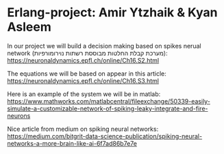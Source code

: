 # Erlang-project: Amir Ytzhaik & Kyan Asleem
In our project we will build a decision making based on spikes nerual network (מערכת קבלת החלטות מבוססת רשתות נוירומורפיות):
https://neuronaldynamics.epfl.ch/online/Ch16.S2.html 

The equations we will be based on appear in this article:
https://neuronaldynamics.epfl.ch/online/Ch16.S3.html

Here is an example of the system we will be in matlab:
https://www.mathworks.com/matlabcentral/fileexchange/50339-easily-simulate-a-customizable-network-of-spiking-leaky-integrate-and-fire-neurons

Nice article from medium on spiking neural networks:
https://medium.com/bitgrit-data-science-publication/spiking-neural-networks-a-more-brain-like-ai-6f7ad86b7e7e
